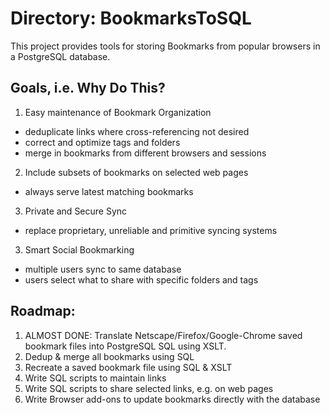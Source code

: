# Directory: BookmarksToSQL

This project provides tools for storing Bookmarks from
popular browsers in a PostgreSQL database.

## Goals, i.e. Why Do This?

1. Easy maintenance of Bookmark Organization
- deduplicate links where cross-referencing not desired
- correct and optimize tags and folders
- merge in bookmarks from different browsers and sessions
2. Include subsets of bookmarks on selected web pages
- always serve latest matching bookmarks
3. Private and Secure Sync
- replace proprietary, unreliable and primitive syncing systems
3. Smart Social Bookmarking
- multiple users sync to same database
- users select what to share with specific folders and tags

## Roadmap:

1. ALMOST DONE: Translate Netscape/Firefox/Google-Chrome saved bookmark files into PostgreSQL SQL using XSLT.
2. Dedup & merge all bookmarks using SQL
3. Recreate a saved bookmark file using SQL & XSLT
4. Write SQL scripts to maintain links
5. Write SQL scripts to share selected links, e.g. on web pages
6. Write Browser add-ons to update bookmarks directly with the database
